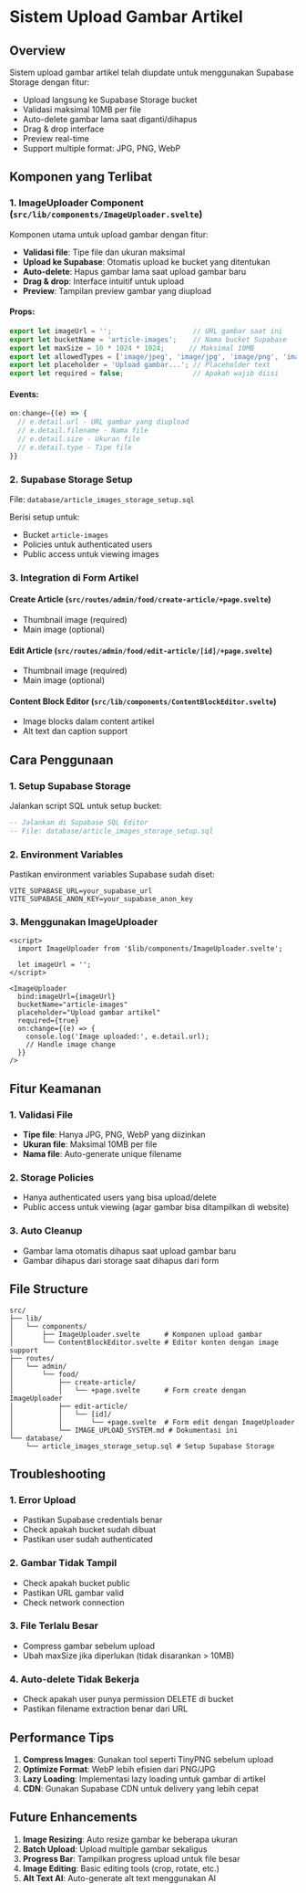 # Sistem Upload Gambar Artikel

## Overview

Sistem upload gambar artikel telah diupdate untuk menggunakan Supabase Storage dengan fitur:
- Upload langsung ke Supabase Storage bucket
- Validasi maksimal 10MB per file
- Auto-delete gambar lama saat diganti/dihapus
- Drag & drop interface
- Preview real-time
- Support multiple format: JPG, PNG, WebP

## Komponen yang Terlibat

### 1. ImageUploader Component (`src/lib/components/ImageUploader.svelte`)

Komponen utama untuk upload gambar dengan fitur:
- **Validasi file**: Tipe file dan ukuran maksimal
- **Upload ke Supabase**: Otomatis upload ke bucket yang ditentukan
- **Auto-delete**: Hapus gambar lama saat upload gambar baru
- **Drag & drop**: Interface intuitif untuk upload
- **Preview**: Tampilan preview gambar yang diupload

#### Props:
```javascript
export let imageUrl = '';                    // URL gambar saat ini
export let bucketName = 'article-images';    // Nama bucket Supabase
export let maxSize = 10 * 1024 * 1024;      // Maksimal 10MB
export let allowedTypes = ['image/jpeg', 'image/jpg', 'image/png', 'image/webp'];
export let placeholder = 'Upload gambar...'; // Placeholder text
export let required = false;                 // Apakah wajib diisi
```

#### Events:
```javascript
on:change={(e) => {
  // e.detail.url - URL gambar yang diupload
  // e.detail.filename - Nama file
  // e.detail.size - Ukuran file
  // e.detail.type - Tipe file
}}
```

### 2. Supabase Storage Setup

File: `database/article_images_storage_setup.sql`

Berisi setup untuk:
- Bucket `article-images`
- Policies untuk authenticated users
- Public access untuk viewing images

### 3. Integration di Form Artikel

#### Create Article (`src/routes/admin/food/create-article/+page.svelte`)
- Thumbnail image (required)
- Main image (optional)

#### Edit Article (`src/routes/admin/food/edit-article/[id]/+page.svelte`)
- Thumbnail image (required)
- Main image (optional)

#### Content Block Editor (`src/lib/components/ContentBlockEditor.svelte`)
- Image blocks dalam content artikel
- Alt text dan caption support

## Cara Penggunaan

### 1. Setup Supabase Storage

Jalankan script SQL untuk setup bucket:
```sql
-- Jalankan di Supabase SQL Editor
-- File: database/article_images_storage_setup.sql
```

### 2. Environment Variables

Pastikan environment variables Supabase sudah diset:
```env
VITE_SUPABASE_URL=your_supabase_url
VITE_SUPABASE_ANON_KEY=your_supabase_anon_key
```

### 3. Menggunakan ImageUploader

```svelte
<script>
  import ImageUploader from '$lib/components/ImageUploader.svelte';
  
  let imageUrl = '';
</script>

<ImageUploader
  bind:imageUrl={imageUrl}
  bucketName="article-images"
  placeholder="Upload gambar artikel"
  required={true}
  on:change={(e) => {
    console.log('Image uploaded:', e.detail.url);
    // Handle image change
  }}
/>
```

## Fitur Keamanan

### 1. Validasi File
- **Tipe file**: Hanya JPG, PNG, WebP yang diizinkan
- **Ukuran file**: Maksimal 10MB per file
- **Nama file**: Auto-generate unique filename

### 2. Storage Policies
- Hanya authenticated users yang bisa upload/delete
- Public access untuk viewing (agar gambar bisa ditampilkan di website)

### 3. Auto Cleanup
- Gambar lama otomatis dihapus saat upload gambar baru
- Gambar dihapus dari storage saat dihapus dari form

## File Structure

```
src/
├── lib/
│   └── components/
│       ├── ImageUploader.svelte      # Komponen upload gambar
│       └── ContentBlockEditor.svelte # Editor konten dengan image support
├── routes/
│   └── admin/
│       └── food/
│           ├── create-article/
│           │   └── +page.svelte      # Form create dengan ImageUploader
│           ├── edit-article/
│           │   └── [id]/
│           │       └── +page.svelte  # Form edit dengan ImageUploader
│           └── IMAGE_UPLOAD_SYSTEM.md # Dokumentasi ini
└── database/
    └── article_images_storage_setup.sql # Setup Supabase Storage
```

## Troubleshooting

### 1. Error Upload
- Pastikan Supabase credentials benar
- Check apakah bucket sudah dibuat
- Pastikan user sudah authenticated

### 2. Gambar Tidak Tampil
- Check apakah bucket public
- Pastikan URL gambar valid
- Check network connection

### 3. File Terlalu Besar
- Compress gambar sebelum upload
- Ubah maxSize jika diperlukan (tidak disarankan > 10MB)

### 4. Auto-delete Tidak Bekerja
- Check apakah user punya permission DELETE di bucket
- Pastikan filename extraction benar dari URL

## Performance Tips

1. **Compress Images**: Gunakan tool seperti TinyPNG sebelum upload
2. **Optimize Format**: WebP lebih efisien dari PNG/JPG
3. **Lazy Loading**: Implementasi lazy loading untuk gambar di artikel
4. **CDN**: Gunakan Supabase CDN untuk delivery yang lebih cepat

## Future Enhancements

1. **Image Resizing**: Auto resize gambar ke beberapa ukuran
2. **Batch Upload**: Upload multiple gambar sekaligus  
3. **Progress Bar**: Tampilkan progress upload untuk file besar
4. **Image Editing**: Basic editing tools (crop, rotate, etc.)
5. **Alt Text AI**: Auto-generate alt text menggunakan AI
